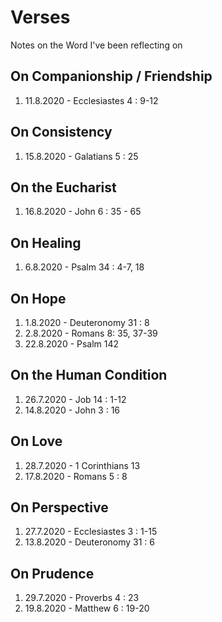 # Verses
Notes on the Word I've been reflecting on

## On Companionship / Friendship
1. 11.8.2020 - Ecclesiastes 4 : 9-12

## On Consistency
1. 15.8.2020 - Galatians 5 : 25

## On the Eucharist
1. 16.8.2020 - John 6 : 35 - 65

## On Healing
1. 6.8.2020 - Psalm 34 : 4-7, 18

## On Hope
1. 1.8.2020 - Deuteronomy 31 : 8
2. 2.8.2020 - Romans 8: 35, 37-39
3. 22.8.2020 - Psalm 142

## On the Human Condition
1. 26.7.2020 - Job 14 : 1-12
2. 14.8.2020 - John 3 : 16

## On Love
1. 28.7.2020 - 1 Corinthians 13
2. 17.8.2020 - Romans 5 : 8

## On Perspective
1. 27.7.2020 - Ecclesiastes 3 : 1-15
2. 13.8.2020 - Deuteronomy 31 : 6

## On Prudence
1. 29.7.2020 - Proverbs 4 : 23
2. 19.8.2020 - Matthew 6 : 19-20


